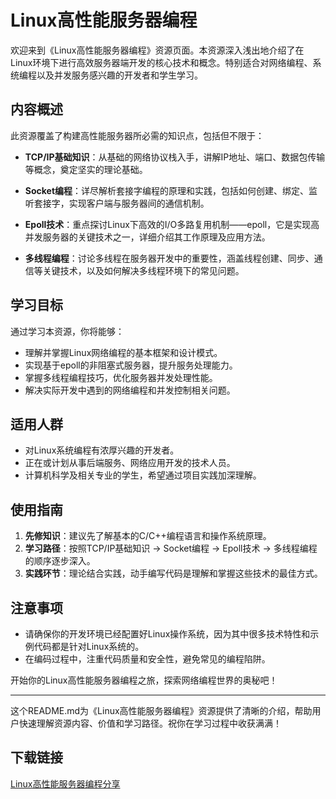 # Linux高性能服务器编程

欢迎来到《Linux高性能服务器编程》资源页面。本资源深入浅出地介绍了在Linux环境下进行高效服务器端开发的核心技术和概念。特别适合对网络编程、系统编程以及并发服务感兴趣的开发者和学生学习。

## 内容概述

此资源覆盖了构建高性能服务器所必需的知识点，包括但不限于：

- **TCP/IP基础知识**：从基础的网络协议栈入手，讲解IP地址、端口、数据包传输等概念，奠定坚实的理论基础。
  
- **Socket编程**：详尽解析套接字编程的原理和实践，包括如何创建、绑定、监听套接字，实现客户端与服务器间的通信机制。
  
- **Epoll技术**：重点探讨Linux下高效的I/O多路复用机制——epoll，它是实现高并发服务器的关键技术之一，详细介绍其工作原理及应用方法。
  
- **多线程编程**：讨论多线程在服务器开发中的重要性，涵盖线程创建、同步、通信等关键技术，以及如何解决多线程环境下的常见问题。

## 学习目标

通过学习本资源，你将能够：

- 理解并掌握Linux网络编程的基本框架和设计模式。
- 实现基于epoll的非阻塞式服务器，提升服务处理能力。
- 掌握多线程编程技巧，优化服务器并发处理性能。
- 解决实际开发中遇到的网络编程和并发控制相关问题。

## 适用人群

- 对Linux系统编程有浓厚兴趣的开发者。
- 正在或计划从事后端服务、网络应用开发的技术人员。
- 计算机科学及相关专业的学生，希望通过项目实践加深理解。
  
## 使用指南

1. **先修知识**：建议先了解基本的C/C++编程语言和操作系统原理。
2. **学习路径**：按照TCP/IP基础知识 → Socket编程 → Epoll技术 → 多线程编程的顺序逐步深入。
3. **实践环节**：理论结合实践，动手编写代码是理解和掌握这些技术的最佳方式。

## 注意事项

- 请确保你的开发环境已经配置好Linux操作系统，因为其中很多技术特性和示例代码都是针对Linux系统的。
- 在编码过程中，注重代码质量和安全性，避免常见的编程陷阱。

开始你的Linux高性能服务器编程之旅，探索网络编程世界的奥秘吧！

---

这个README.md为《Linux高性能服务器编程》资源提供了清晰的介绍，帮助用户快速理解资源内容、价值和学习路径。祝你在学习过程中收获满满！

## 下载链接

[Linux高性能服务器编程分享](https://pan.quark.cn/s/e3a7fb733b4c)